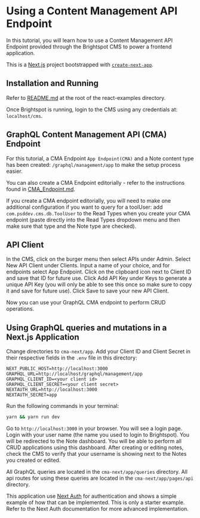 # Using a Content Management API Endpoint

In this tutorial, you will learn how to use a Content Management API Endpoint provided through the Brightspot CMS to power a frontend application.

This is a [Next.js](https://nextjs.org/) project bootstrapped with [`create-next-app`](https://github.com/vercel/next.js/tree/canary/packages/create-next-app).

## Installation and Running

Refer to [README.md](https://github.com/brightspot/react-examples/blob/cma-next/README.md) at the root of the react-examples directory.

Once Brightspot is running, login to the CMS using any credentials at: `localhost/cms`.

## GraphQL Content Management API (CMA) Endpoint

For this tutorial, a CMA Endpoint `App Endpoint(CMA)` and a Note content type has been created: `/graphql/management/app` to make the setup process easier. 

You can also create a CMA Endpoint editorially - refer to the instructions found in [CMA_Endpoint.md](CMA_Endpoint.md). 

If you create a CMA endpoint editorially, you will need to make one additional configuration if you want to query for a toolUser: add `com.psddev.cms.db.ToolUser` to the Read Types when you create your CMA endpoint (paste directly into the Read Types dropdown menu and then make sure that type and the Note type are checked).

## API Client

In the CMS, click on the burger menu then select APIs under Admin. Select New API Client under Clients. Input a name of your choice, and for endpoints select App Endpoint. Click on the clipboard icon next to Client ID and save that ID for future use. Click Add API Key under Keys to generate a unique API Key (you will only be able to see this once so make sure to copy it and save for future use). Click Save to save your new API Client.


Now you can use your GraphQL CMA endpoint to perform CRUD operations.

## Using GraphQL queries and mutations in a Next.js Application

Change directories to `cma-next/app`. Add your Client ID and Client Secret in their respective fields in the `.env` file in this directory:

```
NEXT_PUBLIC_HOST=http://localhost:3000
GRAPHQL_URL=http://localhost/graphql/management/app
GRAPHQL_CLIENT_ID=<your client id>
GRAPHQL_CLIENT_SECRET=<your client secret>
NEXTAUTH_URL=http://localhost:3000
NEXTAUTH_SECRET=app
```

Run the following commands in your terminal:

```bash
yarn && yarn run dev
```
Go to `http://localhost:3000` in your browser. You will see a login page. Login with your user name (the name you used to login to Brightspot). You will be redirected to the Note dashboard. You will be able to perform all CRUD applications using this dashboard. After creating or editing notes, check the CMS to verify that your username is showing next to the Notes you created or edited.

All GraphQL queries are located in the `cma-next/app/queries` directory. All api routes for using these queries are located in the `cma-next/app/pages/api` directory. 

This application use [Next Auth](https://next-auth.js.org/) for authentication and shows a simple example of how that can be implemented. This is only a starter example. Refer to the Next Auth documentation for more advanced implementation. 
